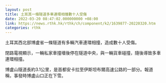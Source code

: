 ```yaml
---
layout: post
title: 土耳其一條隧道多車連環相撞數十人受傷
date: 2022-03-20 08:47:02.000000000 +08:00
link: https://news.rthk.hk/rthk/ch/component/k2/1639877-20220320.htm
categories: rthk
---
```


土耳其西北部博盧省一條隧道有多輛汽車連環相撞，造成數十人受傷。

閉路電視顯示，一輛私家車撞墻後停在隧道中央，與一輛貨車碰撞，隨後導致多車連環相撞。

博盧山隧道長約3.1公里，是首都安卡拉至伊斯坦布爾高速公路的一部分。報道稱，事發時博盧山口正在下雪。
